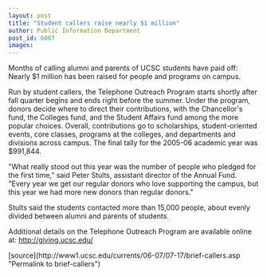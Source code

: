 ```yaml
---
layout: post
title: "Student callers raise nearly $1 million"
author: Public Information Department
post_id: 6087
images:
---
```


<a name="content" id="content"></a>
<p>
  Months of calling alumni and parents of UCSC students have paid off: Nearly $1 million has been raised for people and programs on campus.
</p>
<p>
  Run by student callers, the Telephone Outreach Program starts shortly after fall quarter begins and ends right before the summer. Under the program, donors decide where to direct their contributions, with the Chancellor's fund, the Colleges fund, and the Student Affairs fund among the more popular choices. Overall, contributions go to scholarships, student-oriented events, core classes, programs at the colleges, and departments and divisions across campus. The final tally for the 2005-06 academic year was $991,844.
</p>
<p>
  "What really stood out this year was the number of people who pledged for the first time," said Peter Stults, assistant director of the Annual Fund. "Every year we get our regular donors who love supporting the campus, but this year we had more new donors than regular donors."
</p>
<p>
  Stults said the students contacted more than 15,000 people, about evenly divided between alumni and parents of students.
</p>
<p>
  Additional details on the Telephone Outreach Program are available online at: <a href="http://giving.ucsc.edu">http://giving.ucsc.edu/</a>
</p>
[source](http://www1.ucsc.edu/currents/06-07/07-17/brief-callers.asp "Permalink to brief-callers")
